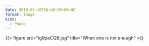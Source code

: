 ```yaml
---
date: 2019-05-16T16:40:50+00:00
format: image
kind:
  - Photo
---
```


{{< figure
    src="ig9paCQ8.jpg"
    title="When one is not enough"
    >}}
